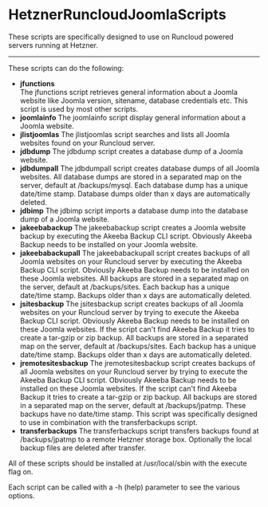 # HetznerRuncloudJoomlaScripts
These scripts are specifically designed to use on Runcloud powered servers running at Hetzner.

---

These scripts can do the following:

* **jfunctions**<br/>The jfunctions script retrieves general information about a Joomla website like Joomla version, sitename, database credentials etc. This script is used by most other scripts.
* **joomlainfo** The joomlainfo script display general information about a Joomla website.
* **jlistjoomlas** The jlistjoomlas script searches and lists all Joomla websites found on your Runcloud server.
* **jdbdump** The jdbdump script creates a database dump of a Joomla website.
* **jdbdumpall** The jdbdumpall script creates database dumps of all Joomla websites. All database dumps are stored in a separated map on the server, default at /backups/mysql. Each database dump has a unique date/time stamp. Database dumps older than x days are automatically deleted.
* **jdbimp** The jdbimp script imports a database dump into the database dump of a Joomla website.
* **jakeebabackup** The jakeebabackup script creates a Joomla website backup by executing the Akeeba Backup CLI script. Obviously Akeeba Backup needs to be installed on your Joomla website.
* **jakeebabackupall** The jakeebabackupall script creates backups of all Joomla websites on your Runcloud server by executing the Akeeba Backup CLI script. Obviously Akeeba Backup needs to be installed on these Joomla websites. All backups are stored in a separated map on the server, default at /backups/sites. Each backup has a unique date/time stamp. Backups older than x days are automatically deleted.
* **jsitesbackup** The jsitesbackup script creates backups of all Joomla websites on your Runcloud server by trying to execute the Akeeba Backup CLI script. Obviously Akeeba Backup needs to be installed on these Joomla websites. If the script can't find Akeeba Backup it tries to create a tar-gzip or zip backup. All backups are stored in a separated map on the server, default at /backups/sites. Each backup has a unique date/time stamp. Backups older than x days are automatically deleted.
* **jremotesitesbackup** The jremotesitesbackup script creates backups of all Joomla websites on your Runcloud server by trying to execute the Akeeba Backup CLI script. Obviously Akeeba Backup needs to be installed on these Joomla websites. If the script can't find Akeeba Backup it tries to create a tar-gzip or zip backup. All backups are stored in a separated map on the server, default at /backups/jpatmp. These backups have no date/time stamp. This script was specifically designed to use in combination with the transferbackups script.
* **transferbackups** The transferbackups script transfers backups found at /backups/jpatmp to a remote Hetzner storage box. Optionally the local backup files are deleted after transfer.

All of these scripts should be installed at /usr/local/sbin with the execute flag on.

Each script can be called with a -h (help) parameter to see the various options.
